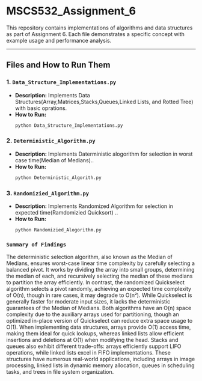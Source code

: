 # MSCS532_Assignment_6

This repository contains implementations of algorithms and data structures as part of Assignment 6. Each file demonstrates a specific concept with example usage and performance analysis.

---

## Files and How to Run Them

### 1. **`Data_Structure_Implementations.py`**
- **Description:** Implements Data Structures(Array,Matrices,Stacks,Queues,Linked Lists, and Rotted Tree) with basic oprations.
- **How to Run:**
  ```bash
  python Data_Structure_Implementations.py

### 2. **`Deterministic_Algorithm.py`**
- **Description:** Implements Daterministic alogorithm for selection in worst case time(Median of Medians)..
- **How to Run:**
  ```bash
  python Deterministic_Algorith.py

### 3. **`Randomizied_Algorithm.py`**
- **Description:** Implements Randomized Algorithm for selection in expected time(Ramdomizied Quicksort) ..
- **How to Run:**
  ```bash
  python Randomizied_Alogorithm.py

###  **`Summary of Findings`**
The deterministic selection algorithm, also known as the Median of Medians, ensures worst-case linear time complexity by carefully selecting a balanced pivot. It works by dividing the array into small groups, determining the median of each, and recursively selecting the median of these medians to partition the array efficiently. In contrast, the randomized Quickselect algorithm selects a pivot randomly, achieving an expected time complexity of O(n), though in rare cases, it may degrade to O(n²). While Quickselect is generally faster for moderate input sizes, it lacks the deterministic guarantees of the Median of Medians. Both algorithms have an O(n) space complexity due to the auxiliary arrays used for partitioning, though an optimized in-place version of Quickselect can reduce extra space usage to O(1). When implementing data structures, arrays provide O(1) access time, making them ideal for quick lookups, whereas linked lists allow efficient insertions and deletions at O(1) when modifying the head. Stacks and queues also exhibit different trade-offs: arrays efficiently support LIFO operations, while linked lists excel in FIFO implementations. These structures have numerous real-world applications, including arrays in image processing, linked lists in dynamic memory allocation, queues in scheduling tasks, and trees in file system organization.
